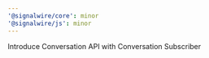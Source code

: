 ```yaml
---
'@signalwire/core': minor
'@signalwire/js': minor
---
```


Introduce Conversation API with Conversation Subscriber
